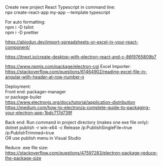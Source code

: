 Create new project React Typescript in command line:  
npx create-react-app my-app --template typescript

For auto formatting:  
npm i -D tslint  
npm i -D prettier

https://abiodun.dev/import-spreadsheets-or-excel-in-your-react-component/ 

https://itnext.io/create-desktop-with-electron-react-and-c-86f9765809b7

https://www.npmjs.com/package/electron-cgi
Excel Importer:   
https://stackoverflow.com/questions/61464902/reading-excel-file-in-angular-with-header-at-row-number-n


Deployment:   
Front end:
packager-manager   
or package-builer   
https://www.electronjs.org/docs/tutorial/application-distribution
https://medium.com/how-to-electron/a-complete-guide-to-packaging-your-electron-app-1bdc717d739f


Back end:
Run command in project directory (makes one exe file only):   
dotnet publish -r win-x64 -c Release /p:PublishSingleFile=true /p:PublishTrimmed=true   
OR use publish menu in Visual Studio



Reduce .exe file size:
https://stackoverflow.com/questions/47597283/electron-package-reduce-the-package-size
